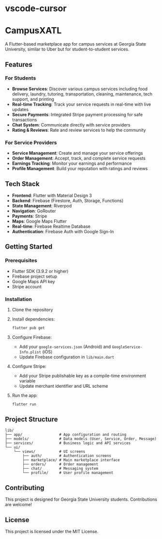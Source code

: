 # vscode-cursor
# CampusXATL

A Flutter-based marketplace app for campus services at Georgia State University, similar to Uber but for student-to-student services.

## Features

### For Students
- **Browse Services**: Discover various campus services including food delivery, laundry, tutoring, transportation, cleaning, maintenance, tech support, and printing
- **Real-time Tracking**: Track your service requests in real-time with live updates
- **Secure Payments**: Integrated Stripe payment processing for safe transactions
- **Chat System**: Communicate directly with service providers
- **Rating & Reviews**: Rate and review services to help the community

### For Service Providers
- **Service Management**: Create and manage your service offerings
- **Order Management**: Accept, track, and complete service requests
- **Earnings Tracking**: Monitor your earnings and performance
- **Profile Management**: Build your reputation with ratings and reviews

## Tech Stack

- **Frontend**: Flutter with Material Design 3
- **Backend**: Firebase (Firestore, Auth, Storage, Functions)
- **State Management**: Riverpod
- **Navigation**: GoRouter
- **Payments**: Stripe
- **Maps**: Google Maps Flutter
- **Real-time**: Firebase Realtime Database
- **Authentication**: Firebase Auth with Google Sign-In

## Getting Started

### Prerequisites
- Flutter SDK (3.9.2 or higher)
- Firebase project setup
- Google Maps API key
- Stripe account

### Installation

1. Clone the repository
2. Install dependencies:
   ```bash
   flutter pub get
   ```

3. Configure Firebase:
   - Add your `google-services.json` (Android) and `GoogleService-Info.plist` (iOS)
   - Update Firebase configuration in `lib/main.dart`

4. Configure Stripe:
   - Add your Stripe publishable key as a compile-time environment variable
   - Update merchant identifier and URL scheme

5. Run the app:
   ```bash
   flutter run
   ```

## Project Structure

```
lib/
├── app/                 # App configuration and routing
├── models/              # Data models (User, Service, Order, Message)
├── services/            # Business logic and API services
└── ui/
    └── views/           # UI screens
        ├── auth/        # Authentication screens
        ├── marketplace/ # Main marketplace interface
        ├── orders/      # Order management
        ├── chat/        # Messaging system
        └── profile/     # User profile management
```

## Contributing

This project is designed for Georgia State University students. Contributions are welcome!

## License

This project is licensed under the MIT License.
